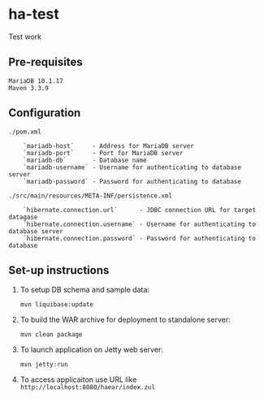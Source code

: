 # ha-test
Test work

## Pre-requisites

    MariaDB 10.1.17
    Maven 3.3.9
    
## Configuration

    ./pom.xml
    
        `mariadb-host`     - Address for MariaDB server
        `mariadb-port`     - Port for MariaDB server
        `mariadb-db`       - Database name
        `mariadb-username` - Username for authenticating to database server
        `mariadb-password` - Password for authenticating to database
        
    ./src/main/resources/META-INF/persistence.xml
    
        `hibernate.connection.url`      - JDBC connection URL for target datagase
        `hibernate.connection.username` - Username for authenticating to database server
        `hibernate.connection.password` - Password for authenticating to database
        
## Set-up instructions

1. To setup DB schema and sample data:
   
   `mvn liquibase:update`

2. To build the WAR archive for deployment to standalone server:
   
   `mvn clean package`
   
3. To launch application on Jetty web server:
   
   `mvn jetty:run`
      
4. To access applicaiton use URL like `http://localhost:8080/haear/index.zul`   
    
